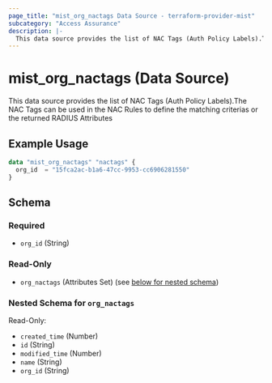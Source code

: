 ```yaml
---
page_title: "mist_org_nactags Data Source - terraform-provider-mist"
subcategory: "Access Assurance"
description: |-
  This data source provides the list of NAC Tags (Auth Policy Labels).The NAC Tags can be used in the NAC Rules to define the matching criterias or the returned RADIUS Attributes
---
```


# mist_org_nactags (Data Source)

This data source provides the list of NAC Tags (Auth Policy Labels).The NAC Tags can be used in the NAC Rules to define the matching criterias or the returned RADIUS Attributes


## Example Usage

```terraform
data "mist_org_nactags" "nactags" {
  org_id  = "15fca2ac-b1a6-47cc-9953-cc6906281550"
}
```

<!-- schema generated by tfplugindocs -->
## Schema

### Required

- `org_id` (String)

### Read-Only

- `org_nactags` (Attributes Set) (see [below for nested schema](#nestedatt--org_nactags))

<a id="nestedatt--org_nactags"></a>
### Nested Schema for `org_nactags`

Read-Only:

- `created_time` (Number)
- `id` (String)
- `modified_time` (Number)
- `name` (String)
- `org_id` (String)
